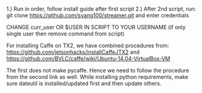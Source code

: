 1.) Run in order, follow install guide after first script
2.) After 2nd script, run: git clone https://github.com/syang100/streamer.git and enter credentials

CHANGE curr_user OR $USER IN SCRIPT TO YOUR USERNAME
(if only single user then remove command from script)

For installing Caffe on TX2, we have combined procedures from: https://github.com/jetsonhacks/installCaffeJTX2 and https://github.com/BVLC/caffe/wiki/Ubuntu-14.04-VirtualBox-VM

The first does not make pycaffe. Hence we need to follow the procedure from the second link as well. While installing python requirements, make sure dateutil is installed/updated first and then update others.


 
